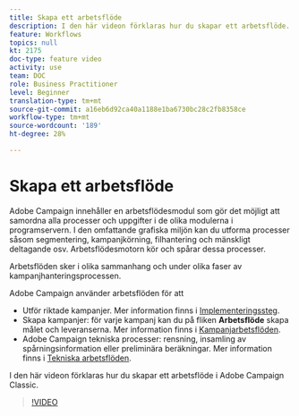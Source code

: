 ```yaml
---
title: Skapa ett arbetsflöde
description: I den här videon förklaras hur du skapar ett arbetsflöde.
feature: Workflows
topics: null
kt: 2175
doc-type: feature video
activity: use
team: DOC
role: Business Practitioner
level: Beginner
translation-type: tm+mt
source-git-commit: a16eb6d92ca40a1188e1ba6730bc28c2fb8358ce
workflow-type: tm+mt
source-wordcount: '189'
ht-degree: 28%

---
```



# Skapa ett arbetsflöde

Adobe Campaign innehåller en arbetsflödesmodul som gör det möjligt att samordna alla processer och uppgifter i de olika modulerna i programservern. I den omfattande grafiska miljön kan du utforma processer såsom segmentering, kampanjkörning, filhantering och mänskligt deltagande osv. Arbetsflödesmotorn kör och spårar dessa processer.

Arbetsflöden sker i olika sammanhang och under olika faser av kampanjhanteringsprocessen.

Adobe Campaign använder arbetsflöden för att

* Utför riktade kampanjer. Mer information finns i [Implementeringssteg](https://docs.adobe.com/content/help/en/campaign-classic/using/automating-with-workflows/general-operation/building-a-workflow.html#Implementation_steps_).
* Skapa kampanjer: för varje kampanj kan du på fliken **Arbetsflöde** skapa målet och leveranserna. Mer information finns i [Kampanjarbetsflöden](https://docs.adobe.com/content/help/sv-SE/campaign-classic/using/automating-with-workflows/general-operation/building-a-workflow.html#campaign-workflows).
* Adobe Campaign tekniska processer: rensning, insamling av spårningsinformation eller preliminära beräkningar. Mer information finns i [Tekniska arbetsflöden](https://docs.adobe.com/content/help/sv-SE/campaign-classic/using/automating-with-workflows/general-operation/building-a-workflow.html#technical-workflows).

I den här videon förklaras hur du skapar ett arbetsflöde i Adobe Campaign Classic.

>[!VIDEO](https://video.tv.adobe.com/v/25559?quality=12)
